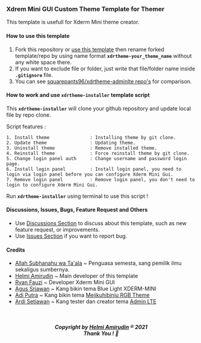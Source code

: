 ### Xdrem Mini GUI Custom Theme Template for Themer

This template is usefull for Xderm Mini theme creator.

#### How to use this template
1. Fork this repository or [use this template](https://github.com/helmiau/xdrtheme-themename/generate) then rename forked template/repo by using name format **```xdrtheme-your_theme_name```** without any white space there.
2. If you want to exclude file or folder, just write that file/folder name inside **```.gitignore```** file.
3. You can see [squarepants96/xdrtheme-adminlte repo's](https://github.com/squarepants96/xdrtheme-adminlte) for comparison.

#### How to work and use ```xdrtheme-installer``` template script 
This **```xdrtheme-installer```** will clone your github repository and update local file by repo clone.

Script features :
```
1. Install theme               : Installing theme by git clone.
2. Update theme                : Updating theme.
3. Uninstall theme             : Remove installed theme.
4. Reinstall theme             : Force reinstall theme by git clone.
5. Change login panel auth     : Change username and password login page.
6. Install login panel         : Install login panel, you need to login via login panel before you can configure Xderm Mini Gui.
7. Remove login panel          : Remove login panel, you don't need to login to configure Xderm Mini Gui.
```

Run **```xdrtheme-installer```** using terminal to use this script !
 
#### Discussions, Issues, Bugs, Feature Request and Others
- Use [Discussions Section](https://github.com/helmiau/xdrtheme-themename/discussions) to discuss about this template, such as new feature request, or improvements.
- Use [Issues Section](https://github.com/helmiau/xdrtheme-themename/issues) if you want to report bug.

#### Credits
- [Allah Subhanahu wa Ta'ala](https://id.wikipedia.org/wiki/Allah) ~ Penguasa semesta, sang pemilik ilmu sekaligus sumbernya.
- [Helmi Amirudin](https://github.com/helmiau) ~ Main developer of this template
- [Ryan Fauzi](https://github.com/ryanfauzi1) ~ Developer Xderm Mini GUI
- [Agus Sriawan](https://www.facebook.com/agussriawan.id) ~ Kang bikin tema Blue Light XDERM-MINI
- [Adi Putra](https://github.com/Putra-0) ~ Kang bikin tema [Mejikuhibiniu RGB Theme](https://github.com/Putra-0/theme-xderm-putra)
- [Ardi Setiawan](https://github.com/squarepants96) ~ Kang tester dan creator tema [Admin LTE](https://github.com/squarepants96/xdrtheme-adminlte)

<br>
<h5 align="center">Copyright by <a href="https://me.helmiau.my.id">Helmi Amirudin</a> ® 2021 <br> Thank You ! 🤝</h3>
